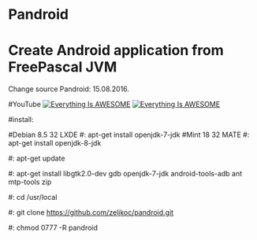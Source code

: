 # Pandroid

# Create Android application from FreePascal JVM 

Change source Pandroid: 15.08.2016.

#YouTube
[![Everything Is AWESOME](https://i.ytimg.com/vi/ZHlzS15Jy9k/2.jpg?time=1471235652334)](https://youtu.be/G7qLtrcSD6s "Everything Is AWESOME")
[![Everything Is AWESOME](https://i.ytimg.com/vi/cEve3C8pXUM/1.jpg?time=1471193917989)](https://youtu.be/cEve3C8pXUM "Everything Is AWESOME")


#install:

#Debian 8.5 32 LXDE #: apt-get install openjdk-7-jdk
#Mint 18 32 MATE    #: apt-get install openjdk-8-jdk

 #: apt-get update

 #: apt-get install libgtk2.0-dev gdb openjdk-7-jdk android-tools-adb ant mtp-tools zip

 
 #: cd /usr/local

 #: git clone https://github.com/zeljkoc/pandroid.git

 #: chmod 0777 -R pandroid


 



